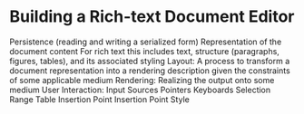 # Building a Rich-text Document Editor
Persistence (reading and writing a serialized form)
Representation of the document content
	For rich text this includes text, structure (paragraphs, figures, tables), and its associated styling
Layout: A process to transform a document representation into a rendering description given the constraints of some applicable medium
Rendering: Realizing the output onto some medium
User Interaction:
	Input Sources
		Pointers
		Keyboards
	Selection
		Range
		Table
		Insertion Point
			Insertion Point Style

